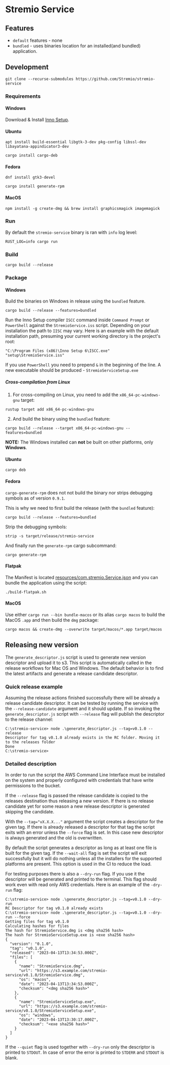 # Stremio Service

## Features

- `default` features - none
- `bundled` - uses binaries location for an installed(and bundled) application.

## Development

```
git clone --recurse-submodules https://github.com/Stremio/stremio-service
```

### Requirements

#### Windows

Download & Install [Inno Setup](https://jrsoftware.org/isdl.php).


#### Ubuntu

```
apt install build-essential libgtk-3-dev pkg-config libssl-dev libayatana-appindicator3-dev
```

```
cargo install cargo-deb
```

#### Fedora
```
dnf install gtk3-devel
```
```
cargo install generate-rpm
```

#### MacOS

```
npm install -g create-dmg && brew install graphicsmagick imagemagick
```

### Run

By default the `stremio-service` binary is ran with `info` log level:

```
RUST_LOG=info cargo run
```

### Build

```
cargo build --release
```

### Package

#### Windows

Build the binaries on Windows in release using the `bundled` feature.

```
cargo build --release --features=bundled
```

Run the Inno Setup compiler `ISCC` command inside `Command Prompt` or `PowerShell` against the `StremioService.iss` script. Depending on your installation the path to `IISC` may vary. Here is an example with the default installation path, presuming your current working directory is the project's root:

```
"C:\Program Files (x86)\Inno Setup 6\ISCC.exe" "setup\StremioService.iss"
```
If you use `PowerShell` you need to prepend `&` in the beginning of the line.
A new executable should be produced - `StremioServiceSetup.exe`


##### Cross-compilation from Linux

1. For cross-compiling on Linux, you need to add the `x86_64-pc-windows-gnu` target:

```
rustup target add x86_64-pc-windows-gnu
```

2. And build the binary using the `bundled` feature:

```
cargo build --release --target x86_64-pc-windows-gnu --features=bundled
```

**NOTE:** The Windows installed can **not** be built on other platforms, only **Windows**.

#### Ubuntu

```
cargo deb
```

#### Fedora

`cargo-generate-rpm` does not not build the binary nor strips debugging symbols as of version `0.9.1`.

This is why we need to first build the release (with the `bundled` feature):

```
cargo build --release --features=bundled
```

Strip the debugging symbols:

```
strip -s target/release/stremio-service
```

And finally run the `generate-rpm` cargo subcommand:

```
cargo generate-rpm
```

#### Flatpak

The Manifest is located [resources/com.stremio.Service.json](.resources/com.stremio.Service.json) and you can bundle the application using the script:

`./build-flatpak.sh`

#### MacOS

Use either `cargo run --bin bundle-macos` or its alias `cargo macos` to build the MacOS `.app` and then build the `dmg` package:

```
cargo macos && create-dmg --overwrite target/macos/*.app target/macos
```

## Releasing new version

The `generate_descriptor.js` script is used to generate new version descriptor and upload it to s3. This script is automatically called in the release workflows for Mac OS and Windows. The default behavior is to find the latest artifacts and generate a release candidate descriptor.

### Quick release example

Assuming the release actions finished successfully there will be already a release candidate descriptor. It can be tested by running the service with the `--release-candidate` argument and it should update. If so invoking the `generate_descriptor.js` script with `--release` flag will publish the descriptor to the release channel:

```
C:\stremio-service> node .\generate_descriptor.js --tag=v0.1.0 --release
Descriptor for tag v0.1.0 already exists in the RC folder. Moving it to the releases folder
Done
C:\stremio-service>
```

### Detailed description

In order to run the script the AWS Command Line Interface must be installed on the system and properly configured with credentials that have write permissions to the bucket.

If the `--release` flag is passed the release candidate is copied to the releases destination thus releasing a new version. If there is no release candidate yet for some reason a new release descriptor is generated skipping the candidate.

With the `--tag="vX.X.X..."` argument the script creates a descriptor for the given tag. If there is already released a descriptor for that tag the script exits with an error unless the `--force` flag is set. In this case new descriptor is always generated and the old is overwritten.

By default the script generates a descriptor as long as at least one file is built for the given tag. If the `--wait-all` flag is set the script will exit successfully but it will do nothing unless all the installers for the supported platforms are present. This option is used in the CI to reduce the load.

For testing purposes there is also a `--dry-run` flag. If you use it the descriptor will be generated and printed to the terminal. This flag should work even with read only AWS credentials. Here is an example of the `-dry-run` flag:

```
C:\stremio-service> node .\generate_descriptor.js --tag=v0.1.0 --dry-run
RC Descriptor for tag v0.1.0 already exists
C:\stremio-service> node .\generate_descriptor.js --tag=v0.1.0 --dry-run --force
Getting files for tag v0.1.0
Calculating hashes for files
The hash for StremioService.dmg is <dmg sha256 hash>
The hash for StremioServiceSetup.exe is <exe sha256 hash>
{
  "version": "0.1.0",
  "tag": "v0.1.0",
  "released": "2023-04-13T13:34:53.000Z",
  "files": [
    {
      "name": "StremioService.dmg",
      "url": "https://s3.example.com/stremio-service/v0.1.0/StremioService.dmg",
      "os": "macos",
      "date": "2023-04-13T13:34:53.000Z",
      "checksum": "<dmg sha256 hash>"
    },
    {
      "name": "StremioServiceSetup.exe",
      "url": "https://s3.example.com/stremio-service/v0.1.0/StremioServiceSetup.exe",
      "os": "windows",
      "date": "2023-04-13T13:30:17.000Z",
      "checksum": "<exe sha256 hash>"
    }
  ]
}
```

If the `--quiet` flag is used together with `--dry-run` only the descriptor is printed to `STDOUT`. In case of error the error is printed to `STDERR` and `STDOUT` is blank.